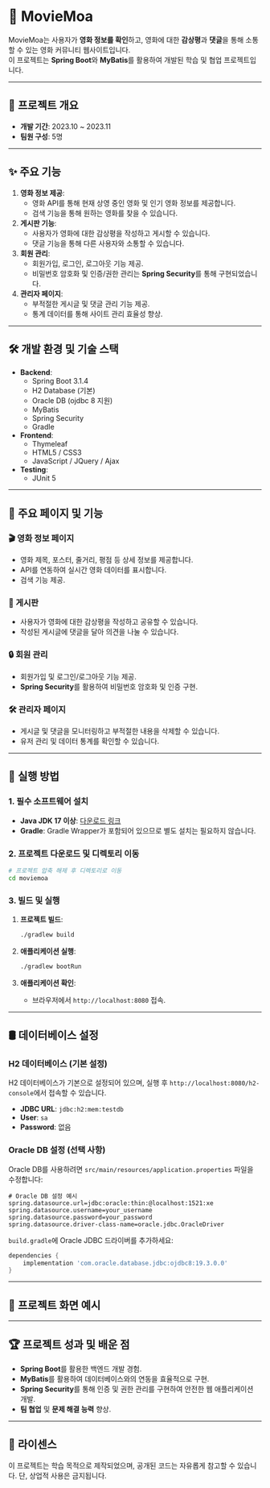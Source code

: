 # 🎥 MovieMoa

MovieMoa는 사용자가 **영화 정보를 확인**하고, 영화에 대한 **감상평**과 **댓글**을 통해 소통할 수 있는 영화 커뮤니티 웹사이트입니다.  
이 프로젝트는 **Spring Boot**와 **MyBatis**를 활용하여 개발된 학습 및 협업 프로젝트입니다.

---

## 📅 프로젝트 개요

- **개발 기간**: 2023.10 ~ 2023.11 
- **팀원 구성**: 5명

---

## ✨ 주요 기능

1. **영화 정보 제공**:
   - 영화 API를 통해 현재 상영 중인 영화 및 인기 영화 정보를 제공합니다.
   - 검색 기능을 통해 원하는 영화를 찾을 수 있습니다.
2. **게시판 기능**:
   - 사용자가 영화에 대한 감상평을 작성하고 게시할 수 있습니다.
   - 댓글 기능을 통해 다른 사용자와 소통할 수 있습니다.
3. **회원 관리**:
   - 회원가입, 로그인, 로그아웃 기능 제공.
   - 비밀번호 암호화 및 인증/권한 관리는 **Spring Security**를 통해 구현되었습니다.
4. **관리자 페이지**:
   - 부적절한 게시글 및 댓글 관리 기능 제공.
   - 통계 데이터를 통해 사이트 관리 효율성 향상.

---

## 🛠️ 개발 환경 및 기술 스택

- **Backend**:
  - Spring Boot 3.1.4
  - H2 Database (기본)
  - Oracle DB (ojdbc 8 지원)
  - MyBatis
  - Spring Security
  - Gradle
- **Frontend**:
  - Thymeleaf
  - HTML5 / CSS3
  - JavaScript / JQuery / Ajax
- **Testing**:
  - JUnit 5

---

## 📂 주요 페이지 및 기능

### 🎬 영화 정보 페이지
- 영화 제목, 포스터, 줄거리, 평점 등 상세 정보를 제공합니다.
- API를 연동하여 실시간 영화 데이터를 표시합니다.
- 검색 기능 제공.

### 📝 게시판
- 사용자가 영화에 대한 감상평을 작성하고 공유할 수 있습니다.
- 작성된 게시글에 댓글을 달아 의견을 나눌 수 있습니다.

### 🔒 회원 관리
- 회원가입 및 로그인/로그아웃 기능 제공.
- **Spring Security**를 활용하여 비밀번호 암호화 및 인증 구현.

### 🛠️ 관리자 페이지
- 게시글 및 댓글을 모니터링하고 부적절한 내용을 삭제할 수 있습니다.
- 유저 관리 및 데이터 통계를 확인할 수 있습니다.

---

## 🚀 실행 방법

### 1. 필수 소프트웨어 설치
- **Java JDK 17 이상**: [다운로드 링크](https://www.oracle.com/java/technologies/javase-downloads.html)
- **Gradle**: Gradle Wrapper가 포함되어 있으므로 별도 설치는 필요하지 않습니다.

### 2. 프로젝트 다운로드 및 디렉토리 이동
```bash
# 프로젝트 압축 해제 후 디렉토리로 이동
cd moviemoa
```

### 3. 빌드 및 실행
1. **프로젝트 빌드**:
   ```bash
   ./gradlew build
   ```
2. **애플리케이션 실행**:
   ```bash
   ./gradlew bootRun
   ```

3. **애플리케이션 확인**:
   - 브라우저에서 `http://localhost:8080` 접속.

---

## 🛢️ 데이터베이스 설정

### H2 데이터베이스 (기본 설정)
H2 데이터베이스가 기본으로 설정되어 있으며, 실행 후 `http://localhost:8080/h2-console`에서 접속할 수 있습니다.

- **JDBC URL**: `jdbc:h2:mem:testdb`
- **User**: `sa`
- **Password**: 없음

### Oracle DB 설정 (선택 사항)
Oracle DB를 사용하려면 `src/main/resources/application.properties` 파일을 수정합니다:

```properties
# Oracle DB 설정 예시
spring.datasource.url=jdbc:oracle:thin:@localhost:1521:xe
spring.datasource.username=your_username
spring.datasource.password=your_password
spring.datasource.driver-class-name=oracle.jdbc.OracleDriver
```

`build.gradle`에 Oracle JDBC 드라이버를 추가하세요:
```gradle
dependencies {
    implementation 'com.oracle.database.jdbc:ojdbc8:19.3.0.0'
}
```

---



## 📸 프로젝트 화면 예시

> 

---

## 🏆 프로젝트 성과 및 배운 점

- **Spring Boot**를 활용한 백엔드 개발 경험.
- **MyBatis**를 활용하여 데이터베이스와의 연동을 효율적으로 구현.
- **Spring Security**를 통해 인증 및 권한 관리를 구현하여 안전한 웹 애플리케이션 개발.
- **팀 협업** 및 **문제 해결 능력** 향상.

---

## 📜 라이센스
이 프로젝트는 학습 목적으로 제작되었으며, 공개된 코드는 자유롭게 참고할 수 있습니다. 단, 상업적 사용은 금지됩니다.
